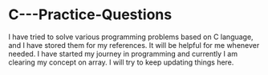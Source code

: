# C---Practice-Questions
I have tried to solve various programming problems based on C language, and I have stored them for my references. It will be helpful for me whenever needed.
I have started my journey in programming and currently I am clearing my concept on array. I will try to keep updating things here. 
